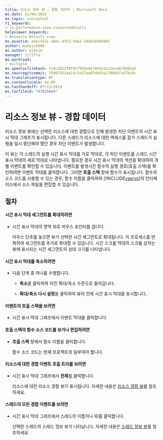 ```yaml
---
title: 리소스 정보 뷰 - 경합 데이터 | Microsoft Docs
ms.date: 11/04/2016
ms.topic: conceptual
f1_keywords:
- vs.performance.view.resourcedetails
helpviewer_keywords:
- Resource Details view
ms.assetid: a4ecfe1c-abbc-4fb3-9ab2-34de50486901
author: mikejo5000
ms.author: mikejo
manager: jillfra
ms.workload:
- multiple
ms.openlocfilehash: 7c4c3922f8f41f950ede7065e2e15ece07890ba6
ms.sourcegitcommit: 75807551ea14c5a37aa07dd93a170b02fc67bc8c
ms.translationtype: HT
ms.contentlocale: ko-KR
ms.lasthandoff: 07/11/2019
ms.locfileid: "67825849"
---
```

# <a name="resource-details-view---contention-data"></a>리소스 정보 뷰 - 경합 데이터
리소스 정보 뷰에는 선택한 리소스에 대한 경합으로 인해 발생한 차단 이벤트의 시간 표시 막대 그래프가 표시됩니다. 다른 스레드가 리소스에 대한 액세스를 잠가 스레드가 실행을 일시 중단해야 했던 경우 차단 이벤트가 발생합니다.

 이 뷰는 각 스레드의 실행 시간 표시 막대를 가로 막대로, 각 차단 이벤트를 스레드 시간 표시 막대의 세로 막대로 나타냅니다. 필요한 경우 시간 표시 막대의 섹션을 확대하여 개별 이벤트를 확인할 수 있습니다. 이벤트를 발생시킨 함수의 실행 경로(호출 스택)를 확인하려면 이벤트 막대를 클릭합니다. 그러면 **호출 스택** 창에 함수가 표시됩니다. 함수의 소스 코드를 사용할 수 있는 경우, 함수 이름을 클릭하여 [!INCLUDE[vsprvs](../code-quality/includes/vsprvs_md.md)]의 인터페이스에서 소스 파일을 편집할 수 있습니다.

## <a name="procedures"></a>절차

#### <a name="to-magnify-a-timeline-segment"></a>시간 표시 막대 세그먼트를 확대하려면

- 시간 표시 막대의 영역 위로 마우스 포인터를 끕니다.

     마우스 단추를 놓으면 뷰가 선택한 시간 세그먼트로 확대됩니다. 이 프로세스를 반복하여 세그먼트를 추가로 확대할 수 있습니다. 시간 스크롤 막대의 스크롤 상자는 뷰에 표시되는 시간 세그먼트의 상대 크기를 나타냅니다.

#### <a name="to-zoom-out-on-a-timeline"></a>시간 표시 막대를 축소하려면

- 다음 단계 중 하나를 수행합니다.

  - **축소**를 클릭하여 이전 확대/축소 수준으로 돌아갑니다.

  - **확대/축소 다시 설정**을 클릭하여 뷰의 전체 시간 표시 막대를 표시합니다.

#### <a name="to-view-the-call-stack-of-an-event"></a>이벤트의 호출 스택을 보려면

- 시간 표시 막대 그래프에서 이벤트 막대를 클릭합니다.

#### <a name="to-view-or-edit-the-source-code-of-a-function-in-the-call-stack"></a>호출 스택의 함수 소스 코드를 보거나 편집하려면

- **호출 스택** 창에서 함수 이름을 클릭합니다.

  함수 소스 코드는 현재 프로젝트의 일부여야 합니다.

#### <a name="to-view-the-call-tree-of-contention-events-for-the-resource"></a>리소스에 대한 경합 이벤트 호출 트리를 보려면

- 시간 표시 막대 그래프에서 **전체**를 클릭합니다.

     리소스에 대한 리소스 경합 뷰가 표시됩니다. 자세한 내용은 [리소스 경합 뷰](../profiling/resource-contentions-view-contention-data.md)를 참조하세요.

#### <a name="to-view-all-the-contention-events-of-a-thread"></a>스레드의 모든 경합 이벤트를 보려면

- 시간 표시 막대 그래프에서 스레드의 이름이나 ID를 클릭합니다.

     선택한 스레드의 스레드 정보 뷰가 나타납니다. 자세한 내용은 [스레드 정보 뷰](../profiling/thread-details-view-contention-data.md)를 참조하세요.
